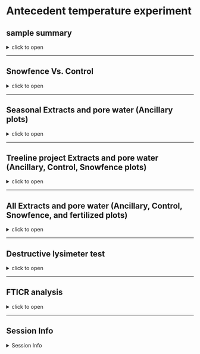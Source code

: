 Antecedent temperature experiment
================

## sample summary

<details>
<summary>
click to open
</summary>

Soils were collected around trees on treelines in the western brooks
range Alaska varying in soil moisture. Three sites were chosen: Tussock
tundra (Mesic), Wet Sedge (Hydric), and Dryas-lichen tundra (Xeric). 8
similar trees were chosen per treatment based on their DBH and proximity
to the treeline. Snow fences were constructed as a treatment to build
larger snow packs around the given trees in winter and compared against
a control group where nothing was done besides sampling. In order to
reduce impact on these tree-plots 8 Ancillary trees were also chosen
based on the same DBH, proximity to treeline parameters and used for
seasonal sampling.  
A previous project conducted at these sites fertilized soils around
similar trees. These soils were also sampled to identify long term
effects of fertilization. Soils were collected from control and
snowfence trees in march and late may/early June (Just after thaw) along
with resin strips (Except in 2020). Soil pore water was taken regularly
during the growing season (2017-2019). During 2019 collection
frequencies reduced due to staffing and were disrupted due to COVID in
2020 with an inability to visit the field sites.

</details>

------------------------------------------------------------------------

## Snowfence Vs. Control

<details>
<summary>
click to open
</summary>

#### Extracts:

K2SO4

<details>
<summary>
click to open
</summary>

<img src="Aggie_report_files/figure-gfm/unnamed-chunk-1-1.png" width="100%" /><img src="Aggie_report_files/figure-gfm/unnamed-chunk-1-2.png" width="100%" /><img src="Aggie_report_files/figure-gfm/unnamed-chunk-1-3.png" width="100%" /><img src="Aggie_report_files/figure-gfm/unnamed-chunk-1-4.png" width="100%" /><img src="Aggie_report_files/figure-gfm/unnamed-chunk-1-5.png" width="100%" /><img src="Aggie_report_files/figure-gfm/unnamed-chunk-1-6.png" width="100%" /><img src="Aggie_report_files/figure-gfm/unnamed-chunk-1-7.png" width="100%" /><img src="Aggie_report_files/figure-gfm/unnamed-chunk-1-8.png" width="100%" /><img src="Aggie_report_files/figure-gfm/unnamed-chunk-1-9.png" width="100%" />

</details>

#### H2O:

<details>
<summary>
click to open
</summary>

<img src="Aggie_report_files/figure-gfm/unnamed-chunk-2-1.png" width="100%" /><img src="Aggie_report_files/figure-gfm/unnamed-chunk-2-2.png" width="100%" /><img src="Aggie_report_files/figure-gfm/unnamed-chunk-2-3.png" width="100%" /><img src="Aggie_report_files/figure-gfm/unnamed-chunk-2-4.png" width="100%" /><img src="Aggie_report_files/figure-gfm/unnamed-chunk-2-5.png" width="100%" />

</details>

#### Pore water:

<details>
<summary>
click to open
</summary>

<img src="Aggie_report_files/figure-gfm/unnamed-chunk-3-1.png" width="100%" /><img src="Aggie_report_files/figure-gfm/unnamed-chunk-3-2.png" width="100%" /><img src="Aggie_report_files/figure-gfm/unnamed-chunk-3-3.png" width="100%" /><img src="Aggie_report_files/figure-gfm/unnamed-chunk-3-4.png" width="100%" /><img src="Aggie_report_files/figure-gfm/unnamed-chunk-3-5.png" width="100%" />

</details>

#### Resin strip:

<details>
<summary>
click to open
</summary>

<img src="Aggie_report_files/figure-gfm/unnamed-chunk-4-1.png" width="100%" /><img src="Aggie_report_files/figure-gfm/unnamed-chunk-4-2.png" width="100%" /><img src="Aggie_report_files/figure-gfm/unnamed-chunk-4-3.png" width="100%" />

</details>
</details>

------------------------------------------------------------------------

## Seasonal Extracts and pore water (Ancillary plots)

<details>
<summary>
click to open
</summary>

#### Extracts:

Due to soil plot concerns only ancillary plots were harvested multiple
times per year. K2SO4:

<details>
<summary>
click to open
</summary>

<img src="Aggie_report_files/figure-gfm/unnamed-chunk-5-1.png" width="100%" /><img src="Aggie_report_files/figure-gfm/unnamed-chunk-5-2.png" width="100%" /><img src="Aggie_report_files/figure-gfm/unnamed-chunk-5-3.png" width="100%" /><img src="Aggie_report_files/figure-gfm/unnamed-chunk-5-4.png" width="100%" /><img src="Aggie_report_files/figure-gfm/unnamed-chunk-5-5.png" width="100%" /><img src="Aggie_report_files/figure-gfm/unnamed-chunk-5-6.png" width="100%" /><img src="Aggie_report_files/figure-gfm/unnamed-chunk-5-7.png" width="100%" /><img src="Aggie_report_files/figure-gfm/unnamed-chunk-5-8.png" width="100%" /><img src="Aggie_report_files/figure-gfm/unnamed-chunk-5-9.png" width="100%" />

</details>

#### H2O:

<details>
<summary>
click to open
</summary>

<img src="Aggie_report_files/figure-gfm/unnamed-chunk-6-1.png" width="100%" /><img src="Aggie_report_files/figure-gfm/unnamed-chunk-6-2.png" width="100%" /><img src="Aggie_report_files/figure-gfm/unnamed-chunk-6-3.png" width="100%" /><img src="Aggie_report_files/figure-gfm/unnamed-chunk-6-4.png" width="100%" /><img src="Aggie_report_files/figure-gfm/unnamed-chunk-6-5.png" width="100%" />

</details>

#### Pore water:

<details>
<summary>
click to open
</summary>

<img src="Aggie_report_files/figure-gfm/unnamed-chunk-7-1.png" width="100%" /><img src="Aggie_report_files/figure-gfm/unnamed-chunk-7-2.png" width="100%" /><img src="Aggie_report_files/figure-gfm/unnamed-chunk-7-3.png" width="100%" /><img src="Aggie_report_files/figure-gfm/unnamed-chunk-7-4.png" width="100%" /><img src="Aggie_report_files/figure-gfm/unnamed-chunk-7-5.png" width="100%" />

</details>

#### Resin strip:

<details>
<summary>
click to open
</summary>
<img src="Aggie_report_files/figure-gfm/unnamed-chunk-8-1.png" width="100%" /><img src="Aggie_report_files/figure-gfm/unnamed-chunk-8-2.png" width="100%" /><img src="Aggie_report_files/figure-gfm/unnamed-chunk-8-3.png" width="100%" />
</details>
</details>

------------------------------------------------------------------------

## Treeline project Extracts and pore water (Ancillary, Control, Snowfence plots)

<details>
<summary>
click to open
</summary>

#### Extracts:

Due to soil plot concerns only ancillary plots were harvested multiple
times per year. K2SO4:

<details>
<summary>
click to open
</summary>

<img src="Aggie_report_files/figure-gfm/unnamed-chunk-9-1.png" width="100%" /><img src="Aggie_report_files/figure-gfm/unnamed-chunk-9-2.png" width="100%" /><img src="Aggie_report_files/figure-gfm/unnamed-chunk-9-3.png" width="100%" /><img src="Aggie_report_files/figure-gfm/unnamed-chunk-9-4.png" width="100%" /><img src="Aggie_report_files/figure-gfm/unnamed-chunk-9-5.png" width="100%" /><img src="Aggie_report_files/figure-gfm/unnamed-chunk-9-6.png" width="100%" /><img src="Aggie_report_files/figure-gfm/unnamed-chunk-9-7.png" width="100%" /><img src="Aggie_report_files/figure-gfm/unnamed-chunk-9-8.png" width="100%" /><img src="Aggie_report_files/figure-gfm/unnamed-chunk-9-9.png" width="100%" />

</details>

#### H2O:

<details>
<summary>
click to open
</summary>

<img src="Aggie_report_files/figure-gfm/unnamed-chunk-10-1.png" width="100%" /><img src="Aggie_report_files/figure-gfm/unnamed-chunk-10-2.png" width="100%" /><img src="Aggie_report_files/figure-gfm/unnamed-chunk-10-3.png" width="100%" /><img src="Aggie_report_files/figure-gfm/unnamed-chunk-10-4.png" width="100%" /><img src="Aggie_report_files/figure-gfm/unnamed-chunk-10-5.png" width="100%" />

</details>

#### Pore water:

<details>
<summary>
click to open
</summary>

<img src="Aggie_report_files/figure-gfm/unnamed-chunk-11-1.png" width="100%" /><img src="Aggie_report_files/figure-gfm/unnamed-chunk-11-2.png" width="100%" /><img src="Aggie_report_files/figure-gfm/unnamed-chunk-11-3.png" width="100%" /><img src="Aggie_report_files/figure-gfm/unnamed-chunk-11-4.png" width="100%" /><img src="Aggie_report_files/figure-gfm/unnamed-chunk-11-5.png" width="100%" />

</details>

#### Resin strip:

<details>
<summary>
click to open
</summary>

Resin strips were extracted in 2M KCl

<img src="Aggie_report_files/figure-gfm/unnamed-chunk-12-1.png" width="100%" /><img src="Aggie_report_files/figure-gfm/unnamed-chunk-12-2.png" width="100%" /><img src="Aggie_report_files/figure-gfm/unnamed-chunk-12-3.png" width="100%" /><img src="Aggie_report_files/figure-gfm/unnamed-chunk-12-4.png" width="100%" /><img src="Aggie_report_files/figure-gfm/unnamed-chunk-12-5.png" width="100%" /><img src="Aggie_report_files/figure-gfm/unnamed-chunk-12-6.png" width="100%" />

</details>
</details>

------------------------------------------------------------------------

## All Extracts and pore water (Ancillary, Control, Snowfence, and fertilized plots)

<details>
<summary>
click to open
</summary>

#### Extracts:

Due to soil plot concerns only ancillary plots were harvested multiple
times per year. K2SO4:

<details>
<summary>
click to open
</summary>

<img src="Aggie_report_files/figure-gfm/unnamed-chunk-13-1.png" width="100%" /><img src="Aggie_report_files/figure-gfm/unnamed-chunk-13-2.png" width="100%" /><img src="Aggie_report_files/figure-gfm/unnamed-chunk-13-3.png" width="100%" /><img src="Aggie_report_files/figure-gfm/unnamed-chunk-13-4.png" width="100%" /><img src="Aggie_report_files/figure-gfm/unnamed-chunk-13-5.png" width="100%" /><img src="Aggie_report_files/figure-gfm/unnamed-chunk-13-6.png" width="100%" /><img src="Aggie_report_files/figure-gfm/unnamed-chunk-13-7.png" width="100%" /><img src="Aggie_report_files/figure-gfm/unnamed-chunk-13-8.png" width="100%" /><img src="Aggie_report_files/figure-gfm/unnamed-chunk-13-9.png" width="100%" />

</details>

#### H2O:

<details>
<summary>
click to open
</summary>

<img src="Aggie_report_files/figure-gfm/unnamed-chunk-14-1.png" width="100%" /><img src="Aggie_report_files/figure-gfm/unnamed-chunk-14-2.png" width="100%" /><img src="Aggie_report_files/figure-gfm/unnamed-chunk-14-3.png" width="100%" /><img src="Aggie_report_files/figure-gfm/unnamed-chunk-14-4.png" width="100%" /><img src="Aggie_report_files/figure-gfm/unnamed-chunk-14-5.png" width="100%" />

</details>

#### Pore water:

<details>
<summary>
click to open
</summary>

<img src="Aggie_report_files/figure-gfm/unnamed-chunk-15-1.png" width="100%" /><img src="Aggie_report_files/figure-gfm/unnamed-chunk-15-2.png" width="100%" /><img src="Aggie_report_files/figure-gfm/unnamed-chunk-15-3.png" width="100%" /><img src="Aggie_report_files/figure-gfm/unnamed-chunk-15-4.png" width="100%" /><img src="Aggie_report_files/figure-gfm/unnamed-chunk-15-5.png" width="100%" />

</details>

#### Resin strip:

<details>
<summary>
click to open
</summary>

Resin strips were extracted in 2M KCl

<img src="Aggie_report_files/figure-gfm/unnamed-chunk-16-1.png" width="100%" /><img src="Aggie_report_files/figure-gfm/unnamed-chunk-16-2.png" width="100%" /><img src="Aggie_report_files/figure-gfm/unnamed-chunk-16-3.png" width="100%" />

</details>
</details>

------------------------------------------------------------------------

## Destructive lysimeter test

<details>
<summary>
click to open
</summary>

#### Pore water:

<details>
<summary>
click to open
</summary>

![](Aggie_report_files/figure-gfm/unnamed-chunk-17-1.png)<!-- -->![](Aggie_report_files/figure-gfm/unnamed-chunk-17-2.png)<!-- -->

</details>

#### Extractions

<details>
<summary>
click to open
</summary>

![](Aggie_report_files/figure-gfm/unnamed-chunk-18-1.png)<!-- -->![](Aggie_report_files/figure-gfm/unnamed-chunk-18-2.png)<!-- -->![](Aggie_report_files/figure-gfm/unnamed-chunk-18-3.png)<!-- -->![](Aggie_report_files/figure-gfm/unnamed-chunk-18-4.png)<!-- -->![](Aggie_report_files/figure-gfm/unnamed-chunk-18-5.png)<!-- -->![](Aggie_report_files/figure-gfm/unnamed-chunk-18-6.png)<!-- -->![](Aggie_report_files/figure-gfm/unnamed-chunk-18-7.png)<!-- -->![](Aggie_report_files/figure-gfm/unnamed-chunk-18-8.png)<!-- -->![](Aggie_report_files/figure-gfm/unnamed-chunk-18-9.png)<!-- -->![](Aggie_report_files/figure-gfm/unnamed-chunk-18-10.png)<!-- -->![](Aggie_report_files/figure-gfm/unnamed-chunk-18-11.png)<!-- -->![](Aggie_report_files/figure-gfm/unnamed-chunk-18-12.png)<!-- -->![](Aggie_report_files/figure-gfm/unnamed-chunk-18-13.png)<!-- -->![](Aggie_report_files/figure-gfm/unnamed-chunk-18-14.png)<!-- -->

</details>
</details>

------------------------------------------------------------------------

## FTICR analysis

<details>
<summary>
click to open
</summary>

Homogenized soil samples collected in the field in early(end of may
begining of June) and late spring (Late june or early July) from 2017,
2018 and 2019 were sent to EMSL for FTICR analysis.

#### 1. FTICR domains

<details>
<summary>
click to open
</summary>

![](Aggie_report_files/figure-gfm/unnamed-chunk-20-1.png)<!-- -->![](Aggie_report_files/figure-gfm/unnamed-chunk-20-2.png)<!-- -->

</details>

#### 2. Comparing polar vs. non-polar extracts

<details>
<summary>
click to open
</summary>

    ## $vk_polar_nonpolar
    ## TableGrob (13 x 10) "layout": 21 grobs
    ##     z         cells          name                                         grob
    ## 1   0 ( 2-13, 1- 9)    background               rect[plot.background..rect.69]
    ## 2   5 ( 7- 7, 4- 4)        spacer                               zeroGrob[NULL]
    ## 3   7 ( 8- 8, 4- 4)        axis-l           absoluteGrob[GRID.absoluteGrob.41]
    ## 4   3 ( 9- 9, 4- 4)        spacer                               zeroGrob[NULL]
    ## 5   6 ( 7- 7, 5- 5)        axis-t                               zeroGrob[NULL]
    ## 6   1 ( 8- 8, 5- 5)         panel                      gTree[panel-1.gTree.31]
    ## 7   9 ( 9- 9, 5- 5)        axis-b           absoluteGrob[GRID.absoluteGrob.36]
    ## 8   4 ( 7- 7, 6- 6)        spacer                               zeroGrob[NULL]
    ## 9   8 ( 8- 8, 6- 6)        axis-r                               zeroGrob[NULL]
    ## 10  2 ( 9- 9, 6- 6)        spacer                               zeroGrob[NULL]
    ## 11 10 ( 6- 6, 5- 5)        xlab-t                               zeroGrob[NULL]
    ## 12 11 (10-10, 5- 5)        xlab-b titleGrob[axis.title.x.bottom..titleGrob.44]
    ## 13 12 ( 8- 8, 3- 3)        ylab-l   titleGrob[axis.title.y.left..titleGrob.47]
    ## 14 13 ( 8- 8, 7- 7)        ylab-r                               zeroGrob[NULL]
    ## 15 14 ( 8- 8, 5- 5)     guide-box                            gtable[guide-box]
    ## 16 15 ( 5- 5, 5- 5)      subtitle         zeroGrob[plot.subtitle..zeroGrob.65]
    ## 17 16 ( 4- 4, 5- 5)         title            zeroGrob[plot.title..zeroGrob.64]
    ## 18 17 (11-11, 5- 5)       caption          zeroGrob[plot.caption..zeroGrob.67]
    ## 19 18 ( 3- 3, 2- 2)           tag              zeroGrob[plot.tag..zeroGrob.66]
    ## 20 19 ( 1- 1, 5- 5)   topMargPlot                               gtable[layout]
    ## 21 20 ( 8- 8,10-10) rightMargPlot                               gtable[layout]
    ## 
    ## $pca_polar_nonpolar

![](Aggie_report_files/figure-gfm/unnamed-chunk-21-1.png)<!-- -->

Non-polar extracts were strongly dominated by low-O aliphatic molecules
and skewed the overall trends when we combined results from polar and
non-polar extracts. We therefore analyze the two extract types
separately, and focus primarily on the polar (water) extracts.

</details>

#### 3. Polar extracts

<details>
<summary>
click to open
</summary>

###### 3.1. PERMANOVA

<details>
<summary>
click to open
</summary>

|             |  Df | SumsOfSqs |   MeanSqs |     F.Model |        R2 | Pr(\>F) |
|:------------|----:|----------:|----------:|------------:|----------:|--------:|
| Site        |   2 | 0.2048378 | 0.1024189 | 109.2342208 | 0.7080634 |   0.001 |
| Year        |   1 | 0.0011243 | 0.0011243 |   1.1990670 | 0.0038862 |   0.274 |
| Season      |   2 | 0.0013712 | 0.0006856 |   0.7312319 | 0.0047399 |   0.493 |
| Site:Year   |   2 | 0.0278093 | 0.0139047 |  14.8299373 | 0.0961286 |   0.001 |
| Site:Season |   3 | 0.0083759 | 0.0027920 |   2.9777402 | 0.0289529 |   0.034 |
| Year:Season |   1 | 0.0007694 | 0.0007694 |   0.8205613 | 0.0026595 |   0.388 |
| Residuals   |  48 | 0.0450052 | 0.0009376 |          NA | 0.1555696 |      NA |
| Total       |  59 | 0.2892930 |        NA |          NA | 1.0000000 |      NA |

Site, Site:Year were significant (p \< 0.05)

Site accounted for 71 % of total variation among samples (R2= 0.71)

</details>

###### 3.2. PCA

<details>
<summary>
click to open
</summary>

![](Aggie_report_files/figure-gfm/unnamed-chunk-23-1.png)<!-- -->

There was a strong separation among the three Site/soil types. Hydric
and Xeric soils were strongly dominated by aliphatic (simple) molecules,
whereas Mesic soils were dominated by lignin-like, aromatic, and
condensed aromatic (complex) molecules.

![](Aggie_report_files/figure-gfm/unnamed-chunk-24-1.png)<!-- -->![](Aggie_report_files/figure-gfm/unnamed-chunk-24-2.png)<!-- -->

Hydric Only

![](Aggie_report_files/figure-gfm/unnamed-chunk-25-1.png)<!-- -->

</details>

###### 3.3. Van Krevelen

<details>
<summary>
click to open
</summary>

####### 3.3.1. All treatments

<details>
<summary>
click to open
</summary>

![](Aggie_report_files/figure-gfm/unnamed-chunk-26-1.png)<!-- -->![](Aggie_report_files/figure-gfm/unnamed-chunk-26-2.png)<!-- -->

</details>

####### 3.3.2. Unique peaks by site

<details>
<summary>
click to open
</summary>

![](Aggie_report_files/figure-gfm/unnamed-chunk-27-1.png)<!-- -->

</details>

####### 3.3.3. Seasonality Mesic and Hydric

<details>
<summary>
click to open
</summary>

![](Aggie_report_files/figure-gfm/unnamed-chunk-28-1.png)<!-- -->

</details>
</details>
</details>
</details>

------------------------------------------------------------------------

## Session Info

<details>
<summary>
Session Info
</summary>

Date run: 2023-03-02

    ## R version 4.2.2 (2022-10-31 ucrt)
    ## Platform: x86_64-w64-mingw32/x64 (64-bit)
    ## Running under: Windows 10 x64 (build 19045)
    ## 
    ## Matrix products: default
    ## 
    ## locale:
    ## [1] LC_COLLATE=English_United States.utf8 
    ## [2] LC_CTYPE=English_United States.utf8   
    ## [3] LC_MONETARY=English_United States.utf8
    ## [4] LC_NUMERIC=C                          
    ## [5] LC_TIME=English_United States.utf8    
    ## 
    ## attached base packages:
    ## [1] grid      stats     graphics  grDevices utils     datasets  methods  
    ## [8] base     
    ## 
    ## other attached packages:
    ##  [1] lubridate_1.9.0   timechange_0.1.1  ggbiplot_0.55     scales_1.2.1     
    ##  [5] plyr_1.8.8        vegan_2.6-4       lattice_0.20-45   permute_0.9-7    
    ##  [9] forcats_0.5.2     stringr_1.5.0     dplyr_1.0.10      purrr_1.0.0      
    ## [13] readr_2.1.3       tidyr_1.2.1       tibble_3.1.8      ggplot2_3.4.0    
    ## [17] tidyverse_1.3.2   tarchetypes_0.7.4 targets_0.14.2   
    ## 
    ## loaded via a namespace (and not attached):
    ##  [1] nlme_3.1-162        fs_1.5.2            httr_1.4.4         
    ##  [4] future.callr_0.8.1  tools_4.2.2         backports_1.4.1    
    ##  [7] utf8_1.2.2          R6_2.5.1            DBI_1.1.3          
    ## [10] mgcv_1.8-41         colorspace_2.0-3    withr_2.5.0        
    ## [13] tidyselect_1.2.0    processx_3.8.0      compiler_4.2.2     
    ## [16] cli_3.6.0           rvest_1.0.3         xml2_1.3.3         
    ## [19] labeling_0.4.2      callr_3.7.3         digest_0.6.31      
    ## [22] rmarkdown_2.19      pkgconfig_2.0.3     htmltools_0.5.4    
    ## [25] parallelly_1.34.0   highr_0.10          dbplyr_2.2.1       
    ## [28] fastmap_1.1.0       rlang_1.0.6         readxl_1.4.1       
    ## [31] rstudioapi_0.14     farver_2.1.1        generics_0.1.3     
    ## [34] jsonlite_1.8.4      googlesheets4_1.0.1 magrittr_2.0.3     
    ## [37] Matrix_1.5-1        Rcpp_1.0.9          munsell_0.5.0      
    ## [40] fansi_1.0.3         lifecycle_1.0.3     furrr_0.3.1        
    ## [43] stringi_1.7.8       yaml_2.3.6          MASS_7.3-58.1      
    ## [46] parallel_4.2.2      listenv_0.9.0       crayon_1.5.2       
    ## [49] haven_2.5.1         splines_4.2.2       hms_1.1.2          
    ## [52] knitr_1.41          ps_1.7.2            pillar_1.8.1       
    ## [55] igraph_1.3.5        PNWColors_0.1.0     base64url_1.4      
    ## [58] codetools_0.2-18    reprex_2.0.2        glue_1.6.2         
    ## [61] evaluate_0.19       data.table_1.14.6   modelr_0.1.10      
    ## [64] vctrs_0.5.1         tzdb_0.3.0          cellranger_1.1.0   
    ## [67] gtable_0.3.1        future_1.30.0       assertthat_0.2.1   
    ## [70] xfun_0.36           broom_1.0.2         googledrive_2.0.0  
    ## [73] gargle_1.2.1        cluster_2.1.4       globals_0.16.2     
    ## [76] ellipsis_0.3.2

</details>
